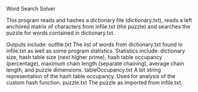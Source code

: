 Word Search Solver

This program reads and hashes a dictionary file (dictionary.txt), reads a left anchored matrix of characters from infile.txt (the puzzle) and searches the puzzle for words contained in dictionary.txt.

Outputs include:
outfile.txt 		The list of words from dictionary.txt found in infile.txt as well as some program statistics.
 			Statistics include: dictionary size, hash table size (next higher prime), hash table 					occupancy (percentage), maximum chain length (separate chaining), average chain length, 				and puzzle dimensions.
tableOccupancy.txt	A bit string representation of the hash table occupancy. Used for analysis of the custom hash 			function.
puzzle.txt		The puzzle as imported from infile.txt.

